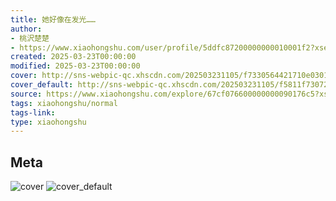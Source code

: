 ```yaml
---
title: 她好像在发光……
author:
- 桃沢楚楚
- https://www.xiaohongshu.com/user/profile/5ddfc87200000000010001f2?xsec_token=undefined
created: 2025-03-23T00:00:00
modified: 2025-03-23T00:00:00
cover: http://sns-webpic-qc.xhscdn.com/202503231105/f7330564421710e0301273d976abe63f/notes_pre_post/1040g3k831errqj3om6705nevp1p080fii4qnvg0!nc_n_webp_prv_1
cover_default: http://sns-webpic-qc.xhscdn.com/202503231105/f5811f73072942726b65dadd0ab6de4e/notes_pre_post/1040g3k831errqj3om6705nevp1p080fii4qnvg0!nc_n_webp_mw_1
source: https://www.xiaohongshu.com/explore/67cf076600000000090176c5?xsec_token=ABjRAU81_hiyxwViy-Jk5KfCgdIH9u7XX3RVhXOxOJ02E=
tags: xiaohongshu/normal
tags-link:
type: xiaohongshu
---
```


## Meta

![cover](http://sns-webpic-qc.xhscdn.com/202503231105/f7330564421710e0301273d976abe63f/notes_pre_post/1040g3k831errqj3om6705nevp1p080fii4qnvg0!nc_n_webp_prv_1)
![cover_default](http://sns-webpic-qc.xhscdn.com/202503231105/f5811f73072942726b65dadd0ab6de4e/notes_pre_post/1040g3k831errqj3om6705nevp1p080fii4qnvg0!nc_n_webp_mw_1)
